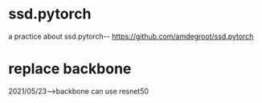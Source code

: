# ssd.pytorch
a practice about ssd.pytorch-- https://github.com/amdegroot/ssd.pytorch
# replace backbone
2021/05/23-->backbone can use resnet50
